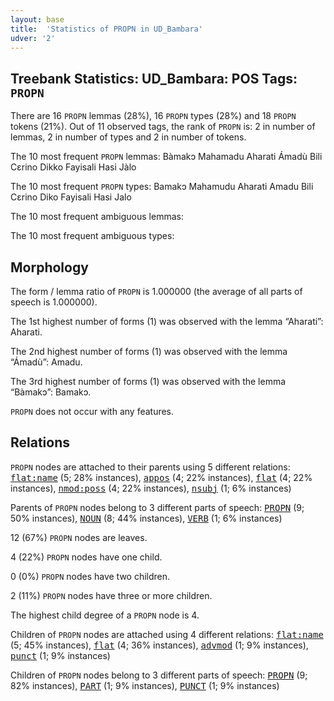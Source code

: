```yaml
---
layout: base
title:  'Statistics of PROPN in UD_Bambara'
udver: '2'
---
```


## Treebank Statistics: UD_Bambara: POS Tags: `PROPN`

There are 16 `PROPN` lemmas (28%), 16 `PROPN` types (28%) and 18 `PROPN` tokens (21%).
Out of 11 observed tags, the rank of `PROPN` is: 2 in number of lemmas, 2 in number of types and 2 in number of tokens.

The 10 most frequent `PROPN` lemmas: Bàmakɔ Mahamadu Aharati Ámadù Bili Cɛrino Dikko Fayisali Hasi Jàlo

The 10 most frequent `PROPN` types:  Bamakɔ Mahamudu Aharati Amadu Bili Cɛrino Diko Fayisali Hasi Jalo

The 10 most frequent ambiguous lemmas: 

The 10 most frequent ambiguous types:  



## Morphology

The form / lemma ratio of `PROPN` is 1.000000 (the average of all parts of speech is 1.000000).

The 1st highest number of forms (1) was observed with the lemma “Aharati”: Aharati.

The 2nd highest number of forms (1) was observed with the lemma “Ámadù”: Amadu.

The 3rd highest number of forms (1) was observed with the lemma “Bàmakɔ”: Bamakɔ.

`PROPN` does not occur with any features.


## Relations

`PROPN` nodes are attached to their parents using 5 different relations: <tt><a href="bm-dep-flat-name.html">flat:name</a></tt> (5; 28% instances), <tt><a href="bm-dep-appos.html">appos</a></tt> (4; 22% instances), <tt><a href="bm-dep-flat.html">flat</a></tt> (4; 22% instances), <tt><a href="bm-dep-nmod-poss.html">nmod:poss</a></tt> (4; 22% instances), <tt><a href="bm-dep-nsubj.html">nsubj</a></tt> (1; 6% instances)

Parents of `PROPN` nodes belong to 3 different parts of speech: <tt><a href="bm-pos-PROPN.html">PROPN</a></tt> (9; 50% instances), <tt><a href="bm-pos-NOUN.html">NOUN</a></tt> (8; 44% instances), <tt><a href="bm-pos-VERB.html">VERB</a></tt> (1; 6% instances)

12 (67%) `PROPN` nodes are leaves.

4 (22%) `PROPN` nodes have one child.

0 (0%) `PROPN` nodes have two children.

2 (11%) `PROPN` nodes have three or more children.

The highest child degree of a `PROPN` node is 4.

Children of `PROPN` nodes are attached using 4 different relations: <tt><a href="bm-dep-flat-name.html">flat:name</a></tt> (5; 45% instances), <tt><a href="bm-dep-flat.html">flat</a></tt> (4; 36% instances), <tt><a href="bm-dep-advmod.html">advmod</a></tt> (1; 9% instances), <tt><a href="bm-dep-punct.html">punct</a></tt> (1; 9% instances)

Children of `PROPN` nodes belong to 3 different parts of speech: <tt><a href="bm-pos-PROPN.html">PROPN</a></tt> (9; 82% instances), <tt><a href="bm-pos-PART.html">PART</a></tt> (1; 9% instances), <tt><a href="bm-pos-PUNCT.html">PUNCT</a></tt> (1; 9% instances)

